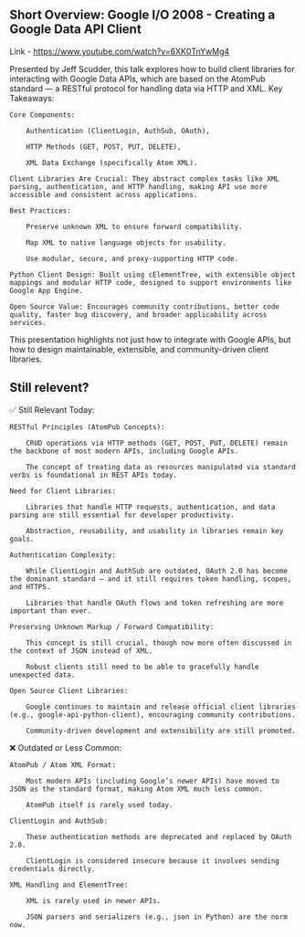 ## Short Overview: Google I/O 2008 - Creating a Google Data API Client

Link - https://www.youtube.com/watch?v=6XK0TnYwMg4

Presented by Jeff Scudder, this talk explores how to build client libraries for interacting with Google Data APIs, which are based on the AtomPub standard — a RESTful protocol for handling data via HTTP and XML.
Key Takeaways:

    Core Components:

        Authentication (ClientLogin, AuthSub, OAuth),

        HTTP Methods (GET, POST, PUT, DELETE),

        XML Data Exchange (specifically Atom XML).

    Client Libraries Are Crucial: They abstract complex tasks like XML parsing, authentication, and HTTP handling, making API use more accessible and consistent across applications.

    Best Practices:

        Preserve unknown XML to ensure forward compatibility.

        Map XML to native language objects for usability.

        Use modular, secure, and proxy-supporting HTTP code.

    Python Client Design: Built using cElementTree, with extensible object mappings and modular HTTP code, designed to support environments like Google App Engine.

    Open Source Value: Encourages community contributions, better code quality, faster bug discovery, and broader applicability across services.

This presentation highlights not just how to integrate with Google APIs, but how to design maintainable, extensible, and community-driven client libraries.


## Still relevent?
✅ Still Relevant Today:

    RESTful Principles (AtomPub Concepts):

        CRUD operations via HTTP methods (GET, POST, PUT, DELETE) remain the backbone of most modern APIs, including Google APIs.

        The concept of treating data as resources manipulated via standard verbs is foundational in REST APIs today.

    Need for Client Libraries:

        Libraries that handle HTTP requests, authentication, and data parsing are still essential for developer productivity.

        Abstraction, reusability, and usability in libraries remain key goals.

    Authentication Complexity:

        While ClientLogin and AuthSub are outdated, OAuth 2.0 has become the dominant standard — and it still requires token handling, scopes, and HTTPS.

        Libraries that handle OAuth flows and token refreshing are more important than ever.

    Preserving Unknown Markup / Forward Compatibility:

        This concept is still crucial, though now more often discussed in the context of JSON instead of XML.

        Robust clients still need to be able to gracefully handle unexpected data.

    Open Source Client Libraries:

        Google continues to maintain and release official client libraries (e.g., google-api-python-client), encouraging community contributions.

        Community-driven development and extensibility are still promoted.

❌ Outdated or Less Common:

    AtomPub / Atom XML Format:

        Most modern APIs (including Google’s newer APIs) have moved to JSON as the standard format, making Atom XML much less common.

        AtomPub itself is rarely used today.

    ClientLogin and AuthSub:

        These authentication methods are deprecated and replaced by OAuth 2.0.

        ClientLogin is considered insecure because it involves sending credentials directly.

    XML Handling and ElementTree:

        XML is rarely used in newer APIs.

        JSON parsers and serializers (e.g., json in Python) are the norm now.
